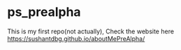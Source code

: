 # ps_prealpha
This is my first repo(not actually), Check the website here https://sushantdbg.github.io/aboutMePreAlpha/
